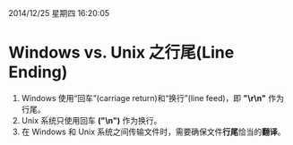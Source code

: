 2014/12/25 星期四 16:20:05 

# Windows vs. Unix 之行尾(Line Ending) #

1. Windows 使用“回车”(carriage return)和“换行”(line feed)，即 **"\r\n"** 作为行尾。
2. Unix 系统只使用回车 **("\n")** 作为换行。
3. 在 Windows 和 Unix 系统之间传输文件时，需要确保文件**行尾**恰当的**翻译**。
